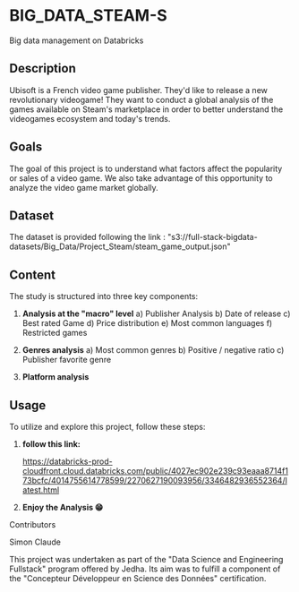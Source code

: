 # BIG_DATA_STEAM-S
Big data management on Databricks

## Description
Ubisoft is a French video game publisher. They'd like to release a new revolutionary videogame! They want to conduct a global analysis of the games available on Steam's marketplace in order to better understand the videogames ecosystem and today's trends.

## Goals
The goal of this project is to understand what factors affect the popularity or sales of a video game. We also take advantage of this opportunity to analyze the video game market globally.

## Dataset
The dataset is provided following the link : "s3://full-stack-bigdata-datasets/Big_Data/Project_Steam/steam_game_output.json"

## Content
The study is structured into three key components:

1. **Analysis at the "macro" level**
  a) Publisher Analysis
  b) Date of release
  c) Best rated Game
  d) Price distribution
  e) Most common languages
  f) Restricted games

2. **Genres analysis**
  a) Most common genres
  b) Positive / negative ratio
  c) Publisher favorite genre

3. **Platform analysis**
   

## Usage

To utilize and explore this project, follow these steps:

1. **follow this link:**

   https://databricks-prod-cloudfront.cloud.databricks.com/public/4027ec902e239c93eaaa8714f173bcfc/4014755614778599/2270627190093956/3346482936552364/latest.html

2. **Enjoy the Analysis 😁**


Contributors

Simon Claude

This project was undertaken as part of the "Data Science and Engineering Fullstack" program offered by Jedha. Its aim was to fulfill a component of the "Concepteur Développeur en Science des Données" certification.

